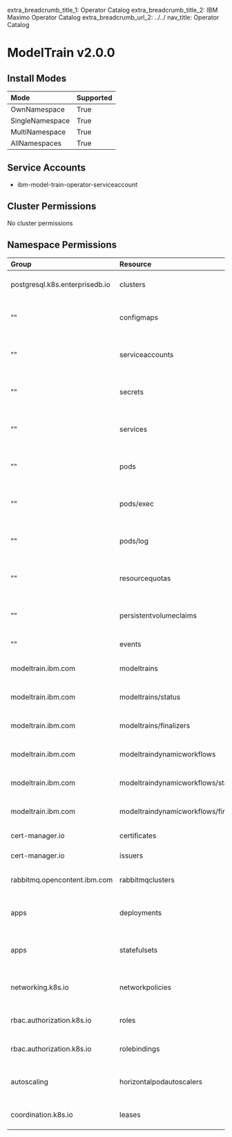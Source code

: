 extra_breadcrumb_title_1: Operator Catalog
extra_breadcrumb_title_2: IBM Maximo Operator Catalog
extra_breadcrumb_url_2: ../../
nav_title: Operator Catalog

ModelTrain v2.0.0
================================================================================

Install Modes
--------------------------------------------------------------------------------
| Mode                 | Supported |
| :------------------- | :-------- |
| OwnNamespace         | True      |
| SingleNamespace      | True      |
| MultiNamespace       | True      |
| AllNamespaces        | True      |

Service Accounts
--------------------------------------------------------------------------------
- ibm-model-train-operator-serviceaccount

Cluster Permissions
--------------------------------------------------------------------------------
No cluster permissions

Namespace Permissions
--------------------------------------------------------------------------------
| Group                                    | Resource                                 | Verbs                                                                            |
| :--------------------------------------- | :--------------------------------------- | :------------------------------------------------------------------------------- |
| postgresql.k8s.enterprisedb.io           | clusters                                 | create, delete, get, list, patch, update, watch                                  |
| ""                                       | configmaps                               | create, delete, deletecollection, get, list, patch, update, watch                |
| ""                                       | serviceaccounts                          | create, delete, deletecollection, get, list, patch, update, watch                |
| ""                                       | secrets                                  | create, delete, deletecollection, get, list, patch, update, watch                |
| ""                                       | services                                 | create, delete, deletecollection, get, list, patch, update, watch                |
| ""                                       | pods                                     | create, delete, deletecollection, get, list, patch, update, watch                |
| ""                                       | pods/exec                                | create, delete, deletecollection, get, list, patch, update, watch                |
| ""                                       | pods/log                                 | create, delete, deletecollection, get, list, patch, update, watch                |
| ""                                       | resourcequotas                           | create, delete, deletecollection, get, list, patch, update, watch                |
| ""                                       | persistentvolumeclaims                   | create, delete, deletecollection, get, list, patch, update, watch                |
| ""                                       | events                                   | create, list, patch                                                              |
| modeltrain.ibm.com                       | modeltrains                              | create, delete, get, list, patch, update, watch                                  |
| modeltrain.ibm.com                       | modeltrains/status                       | create, delete, get, list, patch, update, watch                                  |
| modeltrain.ibm.com                       | modeltrains/finalizers                   | create, delete, get, list, patch, update, watch                                  |
| modeltrain.ibm.com                       | modeltraindynamicworkflows               | create, delete, get, list, patch, update, watch                                  |
| modeltrain.ibm.com                       | modeltraindynamicworkflows/status        | create, delete, get, list, patch, update, watch                                  |
| modeltrain.ibm.com                       | modeltraindynamicworkflows/finalizers    | create, delete, get, list, patch, update, watch                                  |
| cert-manager.io                          | certificates                             | create, get, list, patch, watch                                                  |
| cert-manager.io                          | issuers                                  | create, get, list, patch, watch                                                  |
| rabbitmq.opencontent.ibm.com             | rabbitmqclusters                         | create, delete, get, list, patch, update, watch                                  |
| apps                                     | deployments                              | create, delete, deletecollection, get, list, patch, update, watch                |
| apps                                     | statefulsets                             | create, delete, deletecollection, get, list, patch, update, watch                |
| networking.k8s.io                        | networkpolicies                          | create, delete, deletecollection, get, list, patch, update, watch                |
| rbac.authorization.k8s.io                | roles                                    | create, delete, get, list, patch, update, watch                                  |
| rbac.authorization.k8s.io                | rolebindings                             | create, delete, get, list, patch, update, watch                                  |
| autoscaling                              | horizontalpodautoscalers                 | create, delete, deletecollection, get, list, patch, update, watch                |
| coordination.k8s.io                      | leases                                   | create, delete, get, list, patch, update, watch                                  |
